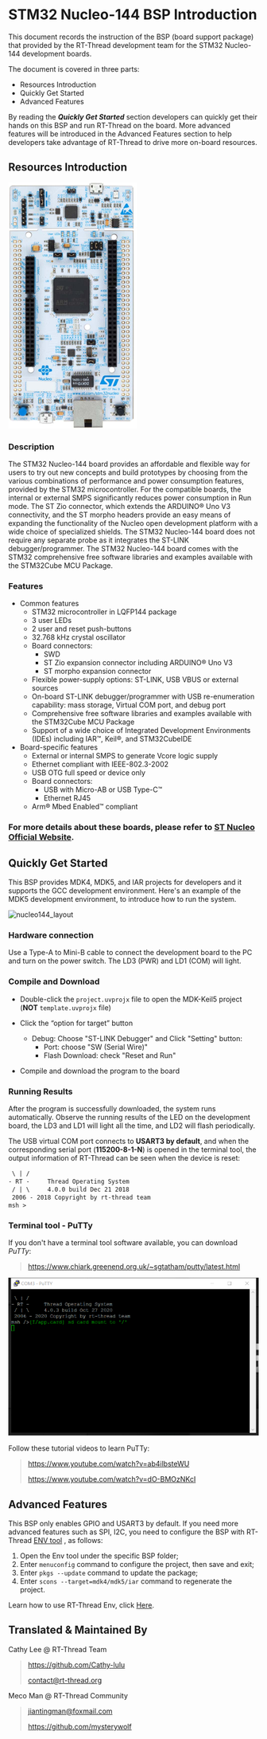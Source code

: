 # STM32 Nucleo-144 BSP Introduction

This document records the instruction of the BSP (board support package) that provided by the RT-Thread development team for the STM32 Nucleo-144 development boards.

The document is covered in three parts:

- Resources Introduction
- Quickly Get Started
- Advanced Features

By reading the ***Quickly Get Started*** section developers can quickly get their hands on this BSP and run RT-Thread on the board. More advanced features will be introduced in the Advanced Features section to help developers take advantage of RT-Thread to drive more on-board resources.



## Resources Introduction

[<img src="figures/stm32-nucleo-144.png" alt="board" style="zoom:50%;" />](figures/stm32-nucleo-144.jpg) 

### Description 

The STM32 Nucleo-144 board provides an affordable and flexible way for users to try out new concepts and build prototypes by choosing from the various combinations of performance and power consumption features, provided by the STM32 microcontroller. For the compatible boards, the internal or external SMPS significantly reduces power consumption in Run mode. The ST Zio connector, which extends the ARDUINO® Uno V3 connectivity, and the ST morpho headers provide an easy means of expanding the functionality of the Nucleo open development platform with a wide choice of specialized shields. The STM32 Nucleo-144 board does not require any separate probe as it integrates the ST-LINK debugger/programmer. The STM32 Nucleo-144 board comes with the STM32 comprehensive free software libraries and examples available with the STM32Cube MCU Package.

### Features

- Common features
  - STM32 microcontroller in LQFP144 package 
  - 3 user LEDs
  - 2 user and reset push-buttons
  - 32.768 kHz crystal oscillator
  - Board connectors: 
    - SWD 
    - ST Zio expansion connector including ARDUINO® Uno V3
    - ST morpho expansion connector
  - Flexible power-supply options: ST-LINK, USB VBUS or external sources
  - On-board ST-LINK debugger/programmer with USB re-enumeration capability: mass storage, Virtual COM port, and debug port
  - Comprehensive free software libraries and examples available with the STM32Cube MCU Package
  - Support of a wide choice of Integrated Development Environments (IDEs) including IAR™, Keil®, and STM32CubeIDE
- Board-specific features
  - External or internal SMPS to generate Vcore logic supply
  - Ethernet compliant with IEEE-802.3-2002
  - USB OTG full speed or device only
  - Board connectors: 
    - USB with Micro-AB or USB Type-C™ 
    - Ethernet RJ45
  - Arm® Mbed Enabled™ compliant

### **For more details about these boards, please refer to [ST Nucleo Official Website](https://www.st.com/en/evaluation-tools/stm32-nucleo-boards.html?querycriteria=productId=LN1847).**



## Quickly Get Started

This BSP provides MDK4, MDK5, and IAR projects for developers and it supports the GCC development environment. Here's an example of the MDK5 development environment, to introduce how to run the system.

![nucleo144_layout](figures/nucleo144_layout.jpg)

### Hardware connection

Use a Type-A to Mini-B cable to connect the development board to the PC and turn on the power switch. The LD3 (PWR) and LD1 (COM) will light.

### Compile and Download

- Double-click the `project.uvprojx` file to open the MDK-Keil5 project  (**NOT** `template.uvprojx` file)
- Click the “option for target” button
  - Debug: Choose "ST-LINK Debugger" and Click "Setting" button:
    - Port: choose "SW (Serial Wire)"
    - Flash Download: check "Reset and Run"

- Compile and download the program to the board

### Running Results

After the program is successfully downloaded, the system runs automatically. Observe the running results of the LED on the development board, the LD3 and LD1 will light all the time, and LD2 will flash periodically.

The USB virtual COM port connects to **USART3 by default**, and when the corresponding serial port (**115200-8-1-N**) is opened in the terminal tool, the output information of RT-Thread can be seen when the device is reset:

```shell
 \ | /
- RT -     Thread Operating System
 / | \     4.0.0 build Dec 21 2018
 2006 - 2018 Copyright by rt-thread team
msh >
```

### Terminal tool - PuTTy 

If you don't have a terminal tool software available, you can download *PuTTy*:

>  https://www.chiark.greenend.org.uk/~sgtatham/putty/latest.html

![putty](figures/putty.png)



Follow these tutorial videos to learn PuTTy:

> https://www.youtube.com/watch?v=ab4ilbsteWU
>
> https://www.youtube.com/watch?v=dO-BMOzNKcI



## Advanced Features

This BSP only enables GPIO and USART3 by default. If you need more advanced features such as SPI, I2C, you need to configure the BSP with RT-Thread [ENV tool](https://www.rt-thread.io/download.html?download=Env) , as follows:

1. Open the Env tool under the specific BSP folder;
2. Enter `menuconfig` command to configure the project, then save and exit;
3. Enter `pkgs --update` command to update the package;
4. Enter `scons --target=mdk4/mdk5/iar` command to regenerate the project.

Learn how to use RT-Thread Env, click [Here](https://github.com/RT-Thread/rtthread-manual-doc/blob/master/env/env.md).



## Translated & Maintained By

Cathy Lee @ RT-Thread Team

> https://github.com/Cathy-lulu
>
> contact@rt-thread.org

Meco Man @ RT-Thread Community

> jiantingman@foxmail.com 
>
> https://github.com/mysterywolf